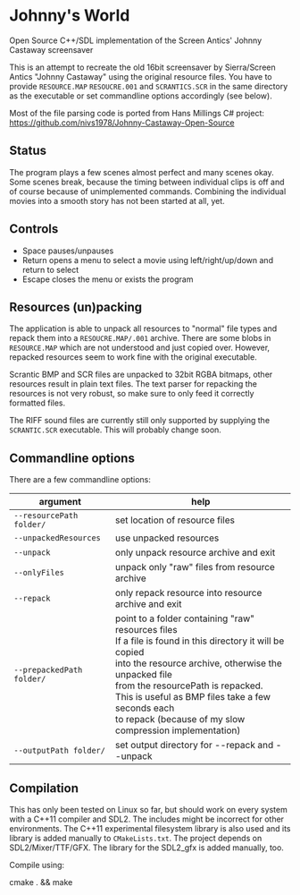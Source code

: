 # Johnny's World

Open Source C++/SDL implementation of the Screen Antics' Johnny Castaway screensaver

This is an attempt to recreate the old 16bit screensaver by Sierra/Screen Antics "Johnny Castaway" using the original resource files. You have to provide `RESOURCE.MAP` `RESOUCRE.001` and `SCRANTICS.SCR` in the same directory as the executable or set commandline options accordingly (see below).

Most of the file parsing code is ported from Hans Millings C# project: https://github.com/nivs1978/Johnny-Castaway-Open-Source

## Status

The program plays a few scenes almost perfect and many scenes okay. Some scenes break, because the timing between individual clips is off and of course because of unimplemented commands. Combining the individual movies into a smooth story has not been started at all, yet.

## Controls

* Space pauses/unpauses
* Return opens a menu to select a movie using left/right/up/down and return to select
* Escape closes the menu or exists the program

## Resources (un)packing

The application is able to unpack all resources to "normal" file types and repack them into a `RESOUCRE.MAP/.001` archive. There are some blobs in `RESOURCE.MAP` which are not understood and just copied over. However, repacked resources seem to work fine with the original executable.

Scrantic BMP and SCR files are unpacked to 32bit RGBA bitmaps, other resources result in plain text files. The text parser for repacking the resources is not very robust, so make sure to only feed it correctly formatted files.

The RIFF sound files are currently still only supported by supplying the `SCRANTIC.SCR` executable. This will probably change soon.

## Commandline options

There are a few commandline options:

argument | help
------------ | -------------
`--resourcePath folder/` | set location of resource files
`--unpackedResources` | use unpacked resources
`--unpack` | only unpack resource archive and exit
`--onlyFiles` | unpack only "raw" files from resource archive
`--repack` | only repack resource into resource archive and exit
`--prepackedPath folder/` | point to a folder containing "raw" resources files<br>If a file is found in this directory it will be copied<br>into the resource archive, otherwise the unpacked file<br>from the resourcePath is repacked.<br>This is useful as BMP files take a few seconds each<br>to repack (because of my slow compression implementation)
`--outputPath folder/` | set output directory for --repack and --unpack

## Compilation

This has only been tested on Linux so far, but should work on every system with a C++11 compiler and SDL2. The includes might be incorrect for other environments. The C++11 experimental filesystem library is also used and its library is added manually to `CMakeLists.txt`.
The project depends on SDL2/Mixer/TTF/GFX. The library for the SDL2_gfx is added manually, too.

Compile using:

cmake . && make
